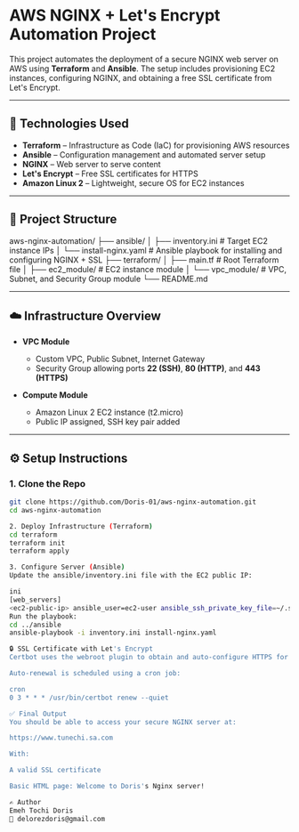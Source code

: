 # AWS NGINX + Let's Encrypt Automation Project

This project automates the deployment of a secure NGINX web server on AWS using **Terraform** and **Ansible**. The setup includes provisioning EC2 instances, configuring NGINX, and obtaining a free SSL certificate from Let's Encrypt.

---

## 🔧 Technologies Used

- **Terraform** – Infrastructure as Code (IaC) for provisioning AWS resources
- **Ansible** – Configuration management and automated server setup
- **NGINX** – Web server to serve content
- **Let's Encrypt** – Free SSL certificates for HTTPS
- **Amazon Linux 2** – Lightweight, secure OS for EC2 instances

---

## 🧱 Project Structure
aws-nginx-automation/ ├── ansible/ │ ├── inventory.ini # Target EC2 instance IPs │ └── install-nginx.yaml # Ansible playbook for installing and configuring NGINX + SSL ├── terraform/ │ ├── main.tf # Root Terraform file │ ├── ec2_module/ # EC2 instance module │ └── vpc_module/ # VPC, Subnet, and Security Group module └── README.md

---

## ☁️ Infrastructure Overview

- **VPC Module**
  - Custom VPC, Public Subnet, Internet Gateway
  - Security Group allowing ports **22 (SSH)**, **80 (HTTP)**, and **443 (HTTPS)**

- **Compute Module**
  - Amazon Linux 2 EC2 instance (t2.micro)
  - Public IP assigned, SSH key pair added

---

## ⚙️ Setup Instructions

### 1. Clone the Repo

```bash
git clone https://github.com/Doris-01/aws-nginx-automation.git
cd aws-nginx-automation

2. Deploy Infrastructure (Terraform)
cd terraform
terraform init
terraform apply

3. Configure Server (Ansible)
Update the ansible/inventory.ini file with the EC2 public IP:

ini
[web_servers]
<ec2-public-ip> ansible_user=ec2-user ansible_ssh_private_key_file=~/.ssh/your-key.pem
Run the playbook:
cd ../ansible
ansible-playbook -i inventory.ini install-nginx.yaml

🔒 SSL Certificate with Let's Encrypt
Certbot uses the webroot plugin to obtain and auto-configure HTTPS for www.tunechi.sa.com.

Auto-renewal is scheduled using a cron job:

cron
0 3 * * * /usr/bin/certbot renew --quiet

✅ Final Output
You should be able to access your secure NGINX server at:

https://www.tunechi.sa.com

With:

A valid SSL certificate

Basic HTML page: Welcome to Doris's Nginx server!

✍️ Author
Emeh Tochi Doris
📧 delorezdoris@gmail.com

